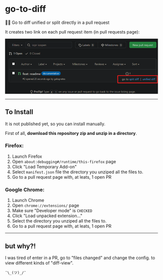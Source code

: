 # go-to-diff

📄👀 Go to diff unified or split directly in a pull request

It creates two link on each pull request item (in pull requests page):

![go to diff links](./assets/dark-mode.png)

---

## To Install

It is not published yet, so you can install manually.

First of all, **download this repository zip and unzip in a directory**.

### Firefox:

1. Launch Firefox
1. Open `about:debugging#/runtime/this-firefox` page
1. Click "Load Temporary Add-on"
1. Select `manifest.json` file the directory you unziped all the files to.
1. Go to a pull request page with, at leats, 1 open PR

### Google Chrome:

1. Launch Chrome
1. Open `chrome://extensions/` page
1. Make sure "Developer mode" is `CHECKED`
1. Click "Load unpacked extension..."
1. Select the directory you unziped all the files to.
1. Go to a pull request page with, at leats, 1 open PR

---

## but why?!

I was tired of enter in a PR, go to "files changed" and change the config. to view different kinds of "diff-view".

`¯\_(ツ)_/¯`

